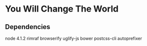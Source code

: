# You Will Change The World

## Dependencies
node 4.1.2
rimraf
browserify
uglify-js
bower
postcss-cli
autoprefixer
